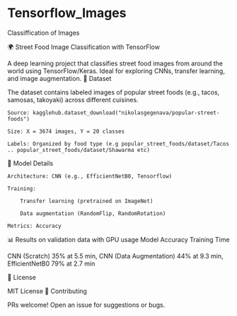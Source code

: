 # Tensorflow_Images
Classiffication of Images

🌍 Street Food Image Classification with TensorFlow

A deep learning project that classifies street food images from around the world using TensorFlow/Keras. Ideal for exploring CNNs, transfer learning, and image augmentation.
📁 Dataset

The dataset contains labeled images of popular street foods (e.g., tacos, samosas, takoyaki) across different cuisines.

    Source: kagglehub.dataset_download("nikolasgegenava/popular-street-foods")

    Size: X = 3674 images, Y = 20 classes

    Labels: Organized by food type (e.g popular_street_foods/dataset/Tacos .. popular_street_foods/dataset/Shawarma etc)

🧠 Model Details

    Architecture: CNN (e.g., EfficientNetB0, Tensorflow)

    Training:

        Transfer learning (pretrained on ImageNet)

        Data augmentation (RandomFlip, RandomRotation)

    Metrics: Accuracy

📊 Results on validation data with GPU usage
  Model	Accuracy	Training Time

  CNN (Scratch)	35%	at 5.5 min,
  CNN (Data Augmentation)  44% at 9.3 min,
  EfficientNetB0	79%	at 2.7 min


📜 License

MIT License
🙌 Contributing

PRs welcome! Open an issue for suggestions or bugs.
